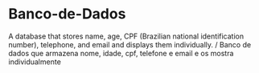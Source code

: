 # Banco-de-Dados
A database that stores name, age, CPF (Brazilian national identification number), telephone, and email and displays them individually.  / Banco de dados que armazena nome, idade, cpf, telefone e email e os mostra individualmente
